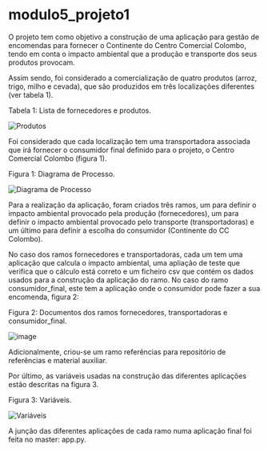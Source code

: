 # modulo5_projeto1

O projeto tem como objetivo a construção de uma aplicação para gestão de encomendas para fornecer o Continente do Centro Comercial Colombo, tendo em conta o impacto ambiental que a produção e transporte dos seus produtos provocam. 

Assim sendo, foi considerado a comercialização de quatro produtos (arroz, trigo, milho e cevada), que são produzidos em três localizações diferentes (ver tabela 1).

Tabela 1: Lista de fornecedores e produtos.

![Produtos](https://github.com/user-attachments/assets/7c75f8ba-e24d-4331-8fdb-5df9b9bab02f)


Foi considerado que cada localização tem uma transportadora associada que irá fornecer o consumidor final definido para o projeto, o Centro Comercial Colombo (figura 1). 

Figura 1: Diagrama de Processo.

![Diagrama de Processo](https://github.com/user-attachments/assets/322ba14b-c0de-4686-8f1d-a6805a4aaf66)



Para a realização da aplicação, foram criados três ramos, um para definir o impacto ambiental provocado pela produção (fornecedores), um para definir o impacto ambiental provocado pelo transporte (transportadoras) e um último para definir a escolha do consumidor (Continente do CC Colombo). 

No caso dos ramos fornecedores e transportadoras, cada um tem uma aplicação que calcula o impacto ambiental, uma apliação de teste que verifica que o cálculo está correto e um ficheiro csv que contém os dados usados para a construção da aplicação do ramo. 
No caso do ramo consumidor_final, este tem a aplicação onde o consumidor pode fazer a sua encomenda, figura 2: 

Figura 2: Documentos dos ramos fornecedores, transportadoras e consumidor_final. 

![image](https://github.com/user-attachments/assets/cc429229-abd9-4daf-9d53-f67675ee4eaa)

Adicionalmente, criou-se um ramo referências para repositório de referências e material auxiliar. 

Por último, as variáveis usadas na construção das diferentes aplicações estão descritas na figura 3. 

Figura 3: Variáveis. 

![Variáveis](https://github.com/user-attachments/assets/4cf9ba05-bf6e-47e7-a0e7-3effc3fa144c)

A junção das diferentes aplicações de cada ramo numa aplicação final foi feita no master: app.py.








